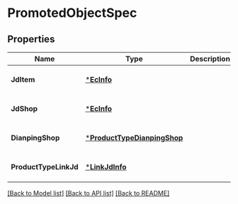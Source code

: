# PromotedObjectSpec

## Properties
Name | Type | Description | Notes
------------ | ------------- | ------------- | -------------
**JdItem** | [***EcInfo**](ec_info.md) |  | [optional] [default to null]
**JdShop** | [***EcInfo**](ec_info.md) |  | [optional] [default to null]
**DianpingShop** | [***ProductTypeDianpingShop**](product_type_dianping_shop.md) |  | [optional] [default to null]
**ProductTypeLinkJd** | [***LinkJdInfo**](link_jd_info.md) |  | [optional] [default to null]

[[Back to Model list]](../README.md#documentation-for-models) [[Back to API list]](../README.md#documentation-for-api-endpoints) [[Back to README]](../README.md)


